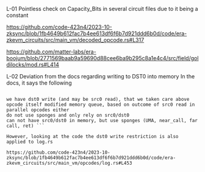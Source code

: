 L-01 Pointless check on Capacity_Bits in several circuit files due to it being a constant 

https://github.com/code-423n4/2023-10-zksync/blob/1fb4649b612fac7b4ee613df6f6b7d921ddd6b0d/code/era-zkevm_circuits/src/main_vm/decoded_opcode.rs#L317

https://github.com/matter-labs/era-boojum/blob/2771569baab9a59690d88cee6ba9b295c8a1e4c4/src/field/goldilocks/mod.rs#L414



L-02 Deviation from the docs regarding writing to DST0 into memory 
In the docs, it says the following 

``` Apply opcodes, for DST0 it's possible to have opcode-constrainted updates only into registers, apply StateDiffsAccumulator, update the memory, update the registers, apply changes to VM state, such as ergs left, etc. push data to queues for other circuits. If an event has rollback then create the same event data but with rollback flag, enforce sponges. There are only 2 outcomes:

we have dst0 write (and may be src0 read), that we taken care above
opcode itself modified memory queue, based on outcome of src0 read in parallel opcodes either
do not use sponges and only rely on src0/dst0
can not have src0/dst0 in memory, but use sponges (UMA, near_call, far call, ret) ```

However, looking at the code the dst0 write restriction is also applied to log.rs

https://github.com/code-423n4/2023-10-zksync/blob/1fb4649b612fac7b4ee613df6f6b7d921ddd6b0d/code/era-zkevm_circuits/src/main_vm/opcodes/log.rs#L453